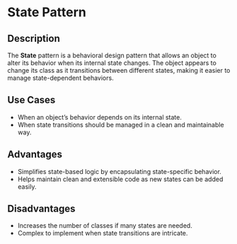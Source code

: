 # State Pattern

## Description

The **State** pattern is a behavioral design pattern that allows an object to alter its behavior when its internal state changes. The object appears to change its class as it transitions between different states, making it easier to manage state-dependent behaviors.

## Use Cases

- When an object’s behavior depends on its internal state.
- When state transitions should be managed in a clean and maintainable way.

## Advantages

- Simplifies state-based logic by encapsulating state-specific behavior.
- Helps maintain clean and extensible code as new states can be added easily.

## Disadvantages

- Increases the number of classes if many states are needed.
- Complex to implement when state transitions are intricate.
